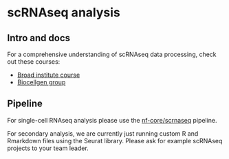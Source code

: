 # scRNAseq analysis

## Intro and docs

For a comprehensive understanding of scRNAseq data processing, check out these courses:

- [Broad institute course](https://broadinstitute.github.io/2020_scWorkshop/)
- [Biocellgen group](https://biocellgen-public.svi.edu.au/mig_2019_scrnaseq-workshop/public/index.html)

## Pipeline

For single-cell RNAseq analysis please use the [nf-core/scrnaseq](nf-co.re/scrnaseq) pipeline.

For secondary analysis, we are currently just running custom R and Rmarkdown files using the Seurat library. Please ask for example scRNAseq projects to your team leader.
